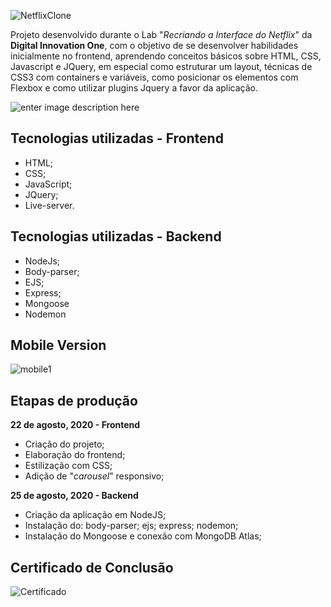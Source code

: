 

![NetflixClone](https://github.com/thiagohrcosta/NetflixClone-Digital-Innovation-One/blob/master/filesReadme/mytrailers1.png?raw=true)

Projeto desenvolvido durante o Lab "*Recriando a Interface do Netflix*" da **Digital Innovation One**, com o objetivo de se desenvolver habilidades inicialmente no frontend, aprendendo conceitos básicos sobre HTML, CSS, Javascript e JQuery, em especial como estruturar um layout, técnicas de CSS3 com containers e variáveis, como posicionar os elementos com Flexbox e como utilizar plugins Jquery a favor da aplicação.

![enter image description here](https://github.com/thiagohrcosta/NetflixClone-Digital-Innovation-One/blob/master/filesReadme/mytrailers2.png?raw=true)
## Tecnologias utilizadas - Frontend
- HTML;
- CSS;
- JavaScript;
- JQuery;
- Live-server.

## Tecnologias utilizadas - Backend
- NodeJs;
- Body-parser;
- EJS;
- Express;
- Mongoose
- Nodemon
 
## Mobile Version
![mobile1](https://github.com/thiagohrcosta/NetflixClone-Digital-Innovation-One/blob/master/filesReadme/mytrailersMob1.png?raw=true) 

## Etapas de produção
**22 de agosto, 2020 - Frontend**
- Criação do projeto;
- Elaboração do frontend;
- Estilização com CSS;
- Adição de "*carousel*" responsivo;

**25 de agosto, 2020 - Backend**
- Criação da aplicação em NodeJS;
- Instalação do: body-parser; ejs; express; nodemon;
- Instalação do Mongoose e conexão com MongoDB Atlas;

## Certificado de Conclusão
![Certificado](https://github.com/thiagohrcosta/NetflixClone-Digital-Innovation-One/blob/master/img/imgReadme/certificadoDigitalInnovationOne.png?raw=true)